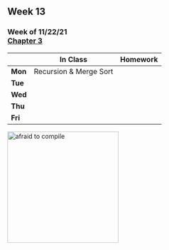 ## Week 13

### Week of 11/22/21<br>[Chapter 3](/apcsp/curriculum/3)

  |       |In Class               |Homework   |
  |-------|---------              |---------  |
  |**Mon**|Recursion & Merge Sort | |
  |**Tue**| | |
  |**Wed**| | |
  |**Thu**| | |
  |**Fri**| | |


<meta http-equiv="refresh" content="300"/>
  
<img src="https://www.digitaltechnologylabs.com/wp-content/uploads/2019/06/11.png" alt="afraid to compile" height="250">
